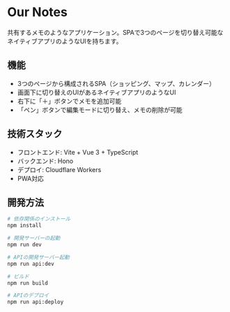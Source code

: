 # Our Notes

共有するメモのようなアプリケーション。SPAで3つのページを切り替え可能なネイティブアプリのようなUIを持ちます。

## 機能

- 3つのページから構成されるSPA（ショッピング、マップ、カレンダー）
- 画面下に切り替えのUIがあるネイティブアプリのようなUI
- 右下に「＋」ボタンでメモを追加可能
- 「ペン」ボタンで編集モードに切り替え、メモの削除が可能

## 技術スタック

- フロントエンド: Vite + Vue 3 + TypeScript
- バックエンド: Hono
- デプロイ: Cloudflare Workers
- PWA対応

## 開発方法

```bash
# 依存関係のインストール
npm install

# 開発サーバーの起動
npm run dev

# APIの開発サーバー起動
npm run api:dev

# ビルド
npm run build

# APIのデプロイ
npm run api:deploy
```
